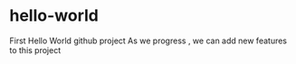 # hello-world
First Hello World github project
As we progress , we can add new features to this project
